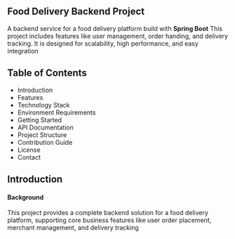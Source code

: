 ## Food Delivery Backend Project 

A backend service for a food delivery platform build with **Spring Boot**
This project includes features like user management, order handing, and delivery tracking. It is designed for scalability, high performance, and easy integration

## Table of Contents
- Introduction
- Features
- Technology Stack
- Environment Requirements
- Getting Started
- API Documentation
- Project Structure
- Contribution Guide
- License
- Contact

## Introduction
#### Background

This project provides a complete backend solution for a food delivery platform,
supporting core business features like user order placement, merchant management, and delivery tracking

